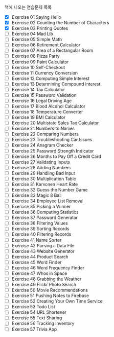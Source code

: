 책에 나오는 연습문제 목록

- [x] Exercise 01 Saying Hello
- [x] Exercise 02 Counting the Number of Characters
- [x] Exercise 03 Printing Quotes
- [ ] Exercise 04 Mad Lib
- [ ] Exercise 05 Simple Math
- [ ] Exercise 06 Retirement Calculator
- [ ] Exercise 07 Area of a Rectangular Room
- [ ] Exercise 08 Pizza Party
- [ ] Exercise 09 Paint Calculator
- [ ] Exercise 10 Self-Checkout
- [ ] Exercise 11 Currency Conversion
- [ ] Exercise 12 Computing Simple Interest
- [ ] Exercise 13 Determining Compound Interest
- [ ] Exercise 14 Tax Calculator
- [ ] Exercise 15 Password Validation
- [ ] Exercise 16 Legal Driving Age
- [ ] Exercise 17 Blood Alcohol Calculator
- [ ] Exercise 18 Temperature Converter
- [ ] Exercise 19 BMI Calculator
- [ ] Exercise 20 Multistate Sales Tax Calculator
- [ ] Exercise 21 Numbers to Names
- [ ] Exercise 22 Comparing Numbers
- [ ] Exercise 23 Troubleshooting Car Issues
- [ ] Exercise 24 Anagram Checker
- [ ] Exercise 25 Password Strength Indicator
- [ ] Exercise 26 Months to Pay Off a Credit Card
- [ ] Exercise 27 Validating Inputs
- [ ] Exercise 28 Adding Numbers
- [ ] Exercise 29 Handling Bad Input
- [ ] Exercise 30 Multiplication Table
- [ ] Exercise 31 Karvonen Heart Rate
- [ ] Exercise 32 Guess the Number Game
- [ ] Exercise 33 Magic 8 Ball
- [ ] Exercise 34 Employee List Removal
- [ ] Exercise 35 Picking a Winner
- [ ] Exercise 36 Computing Statistics
- [ ] Exercise 37 Password Generator
- [ ] Exercise 38 Filtering Values
- [ ] Exercise 39 Sorting Records
- [ ] Exercise 40 Filtering Records
- [ ] Exercise 41 Name Sorter
- [ ] Exercise 42 Parsing a Data File
- [ ] Exercise 43 Website Generator
- [ ] Exercise 44 Product Search
- [ ] Exercise 45 Word Finder
- [ ] Exercise 46 Word Frequency Finder
- [ ] Exercise 47 Whos in Space
- [ ] Exercise 48 Grabbing the Weather
- [ ] Exercise 49 Flickr Photo Search
- [ ] Exercise 50 Movie Recommendations
- [ ] Exercise 51 Pushing Notes to Firebase
- [ ] Exercise 52 Creating Your Own Time Service
- [ ] Exercise 53 Todo List
- [ ] Exercise 54 URL Shortener
- [ ] Exercise 55 Text Sharing
- [ ] Exercise 56 Tracking Inventory
- [ ] Exercise 57 Trivia App

